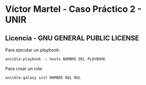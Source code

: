 # Víctor Martel - Caso Práctico 2 - UNIR
## Licencia -  GNU GENERAL PUBLIC LICENSE
Para ejecutar un playbook:
```sh
ansible-playbook -i hosts NOMBRE DEL PLAYBOOK
```
Para crear un role:
```sh
ansible-galaxy init NOMBRE DEL ROL
```
